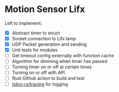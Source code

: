# Motion Sensor Lifx

Left to implement:

- [x] Abstract timer to struct
- [x] Socket connection to Lifx lamp
- [x] UDP Packet generation and sending
- [x] Unit tests for modules
- [ ] Get timeout config externally with function cache
- [ ] Algorithm for dimming when timer has passed
- [ ] Turning timer on or off at certain times
- [ ] Turning on or off with API
- [ ] Rust Github action to build and test
- [ ] [tokio-rs/tracing](https://github.com/tokio-rs/tracing/blob/master/examples/examples/appender-multifile.rs) for logging
